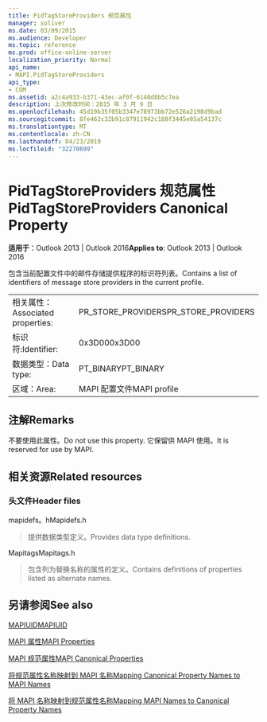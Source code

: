 ```yaml
---
title: PidTagStoreProviders 规范属性
manager: soliver
ms.date: 03/09/2015
ms.audience: Developer
ms.topic: reference
ms.prod: office-online-server
localization_priority: Normal
api_name:
- MAPI.PidTagStoreProviders
api_type:
- COM
ms.assetid: a2c4a933-b371-43ec-af0f-6140d8b5c7ea
description: 上次修改时间：2015 年 3 月 9 日
ms.openlocfilehash: 45d19b35f05b3347e78973bb72e526a2198d9bad
ms.sourcegitcommit: 8fe462c32b91c87911942c188f3445e85a54137c
ms.translationtype: MT
ms.contentlocale: zh-CN
ms.lasthandoff: 04/23/2019
ms.locfileid: "32278699"
---
```

# <a name="pidtagstoreproviders-canonical-property"></a><span data-ttu-id="231c7-103">PidTagStoreProviders 规范属性</span><span class="sxs-lookup"><span data-stu-id="231c7-103">PidTagStoreProviders Canonical Property</span></span>

  
  
<span data-ttu-id="231c7-104">**适用于**：Outlook 2013 | Outlook 2016</span><span class="sxs-lookup"><span data-stu-id="231c7-104">**Applies to**: Outlook 2013 | Outlook 2016</span></span> 
  
<span data-ttu-id="231c7-105">包含当前配置文件中的邮件存储提供程序的标识符列表。</span><span class="sxs-lookup"><span data-stu-id="231c7-105">Contains a list of identifiers of message store providers in the current profile.</span></span>
  
|||
|:-----|:-----|
|<span data-ttu-id="231c7-106">相关属性：</span><span class="sxs-lookup"><span data-stu-id="231c7-106">Associated properties:</span></span>  <br/> |<span data-ttu-id="231c7-107">PR_STORE_PROVIDERS</span><span class="sxs-lookup"><span data-stu-id="231c7-107">PR_STORE_PROVIDERS</span></span>  <br/> |
|<span data-ttu-id="231c7-108">标识符:</span><span class="sxs-lookup"><span data-stu-id="231c7-108">Identifier:</span></span>  <br/> |<span data-ttu-id="231c7-109">0x3D00</span><span class="sxs-lookup"><span data-stu-id="231c7-109">0x3D00</span></span>  <br/> |
|<span data-ttu-id="231c7-110">数据类型：</span><span class="sxs-lookup"><span data-stu-id="231c7-110">Data type:</span></span>  <br/> |<span data-ttu-id="231c7-111">PT_BINARY</span><span class="sxs-lookup"><span data-stu-id="231c7-111">PT_BINARY</span></span>  <br/> |
|<span data-ttu-id="231c7-112">区域：</span><span class="sxs-lookup"><span data-stu-id="231c7-112">Area:</span></span>  <br/> |<span data-ttu-id="231c7-113">MAPI 配置文件</span><span class="sxs-lookup"><span data-stu-id="231c7-113">MAPI profile</span></span>  <br/> |
   
## <a name="remarks"></a><span data-ttu-id="231c7-114">注解</span><span class="sxs-lookup"><span data-stu-id="231c7-114">Remarks</span></span>

<span data-ttu-id="231c7-115">不要使用此属性。</span><span class="sxs-lookup"><span data-stu-id="231c7-115">Do not use this property.</span></span> <span data-ttu-id="231c7-116">它保留供 MAPI 使用。</span><span class="sxs-lookup"><span data-stu-id="231c7-116">It is reserved for use by MAPI.</span></span>
  
## <a name="related-resources"></a><span data-ttu-id="231c7-117">相关资源</span><span class="sxs-lookup"><span data-stu-id="231c7-117">Related resources</span></span>

### <a name="header-files"></a><span data-ttu-id="231c7-118">头文件</span><span class="sxs-lookup"><span data-stu-id="231c7-118">Header files</span></span>

<span data-ttu-id="231c7-119">mapidefs。h</span><span class="sxs-lookup"><span data-stu-id="231c7-119">Mapidefs.h</span></span>
  
> <span data-ttu-id="231c7-120">提供数据类型定义。</span><span class="sxs-lookup"><span data-stu-id="231c7-120">Provides data type definitions.</span></span>
    
<span data-ttu-id="231c7-121">Mapitags</span><span class="sxs-lookup"><span data-stu-id="231c7-121">Mapitags.h</span></span>
  
> <span data-ttu-id="231c7-122">包含列为替换名称的属性的定义。</span><span class="sxs-lookup"><span data-stu-id="231c7-122">Contains definitions of properties listed as alternate names.</span></span>
    
## <a name="see-also"></a><span data-ttu-id="231c7-123">另请参阅</span><span class="sxs-lookup"><span data-stu-id="231c7-123">See also</span></span>



[<span data-ttu-id="231c7-124">MAPIUID</span><span class="sxs-lookup"><span data-stu-id="231c7-124">MAPIUID</span></span>](mapiuid.md)


[<span data-ttu-id="231c7-125">MAPI 属性</span><span class="sxs-lookup"><span data-stu-id="231c7-125">MAPI Properties</span></span>](mapi-properties.md)
  
[<span data-ttu-id="231c7-126">MAPI 规范属性</span><span class="sxs-lookup"><span data-stu-id="231c7-126">MAPI Canonical Properties</span></span>](mapi-canonical-properties.md)
  
[<span data-ttu-id="231c7-127">将规范属性名称映射到 MAPI 名称</span><span class="sxs-lookup"><span data-stu-id="231c7-127">Mapping Canonical Property Names to MAPI Names</span></span>](mapping-canonical-property-names-to-mapi-names.md)
  
[<span data-ttu-id="231c7-128">将 MAPI 名称映射到规范属性名称</span><span class="sxs-lookup"><span data-stu-id="231c7-128">Mapping MAPI Names to Canonical Property Names</span></span>](mapping-mapi-names-to-canonical-property-names.md)

